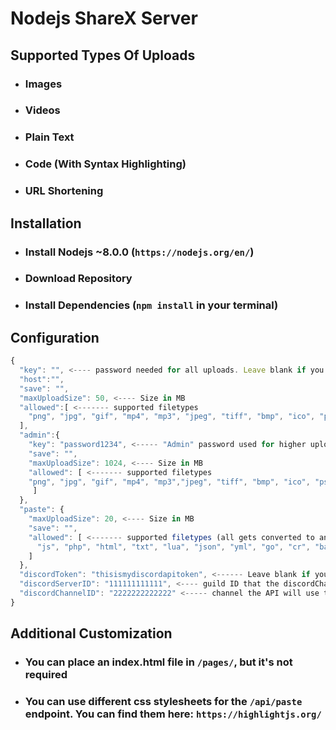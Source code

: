 # Nodejs ShareX Server

## Supported Types Of Uploads

- ### Images
- ### Videos
- ### Plain Text
- ### Code (With Syntax Highlighting)
- ### URL Shortening

## Installation

- ### Install Nodejs ~8.0.0 (`https://nodejs.org/en/`)
- ### Download Repository
- ### Install Dependencies (`npm install` in your terminal)

## Configuration

```js
{
  "key": "", <---- password needed for all uploads. Leave blank if you want this to be public
  "host":"",
  "save": "",
  "maxUploadSize": 50, <---- Size in MB
  "allowed":[ <------- supported filetypes
    "png", "jpg", "gif", "mp4", "mp3", "jpeg", "tiff", "bmp", "ico", "psd", "eps", "raw", "cr2", "nef", "sr2", "orf", "svg", "wav", "webm", "aac", "flac", "ogg", "wma", "m4a", "gifv"
  ],
  "admin":{
    "key": "password1234", <----- "Admin" password used for higher upload sizes/more supported file types 
    "save": "",
    "maxUploadSize": 1024, <---- Size in MB
    "allowed": [ <------- supported filetypes
    "png", "jpg", "gif", "mp4", "mp3","jpeg", "tiff", "bmp", "ico", "psd", "eps", "raw", "cr2", "nef", "sr2", "orf", "svg", "wav", "webm", "aac", "flac", "ogg", "wma", "m4a", "gifv"
     ]
  },
  "paste": {
    "maxUploadSize": 20, <---- Size in MB
    "save": "",
    "allowed": [ <------- supported filetypes (all gets converted to an html document)
      "js", "php", "html", "txt", "lua", "json", "yml", "go", "cr", "bat", "css", "cs", "java", "py", "less", "c", "cpp", "ini", "pl", "sql", "rb"
    ]
  },
  "discordToken": "thisismydiscordapitoken", <------ Leave blank if you dont want to monitor uploads/shortened urls through Discord (https://discordapp.com/developers)
  "discordServerID": "111111111111", <---- guild ID that the discordChannelID is in
  "discordChannelID": "2222222222222" <----- channel the API will use to monitor (will send user IP addresses to this channel, along with what they uploaded, filezise, type of user (user/admin), and a link to their upload. For shortened URLS, it will show the URL they shortened)
}
```
## Additional Customization
- ### You can place an index.html file in `/pages/`, but it's not required
- ### You can use different css stylesheets for the `/api/paste` endpoint. You can find them here: `https://highlightjs.org/`